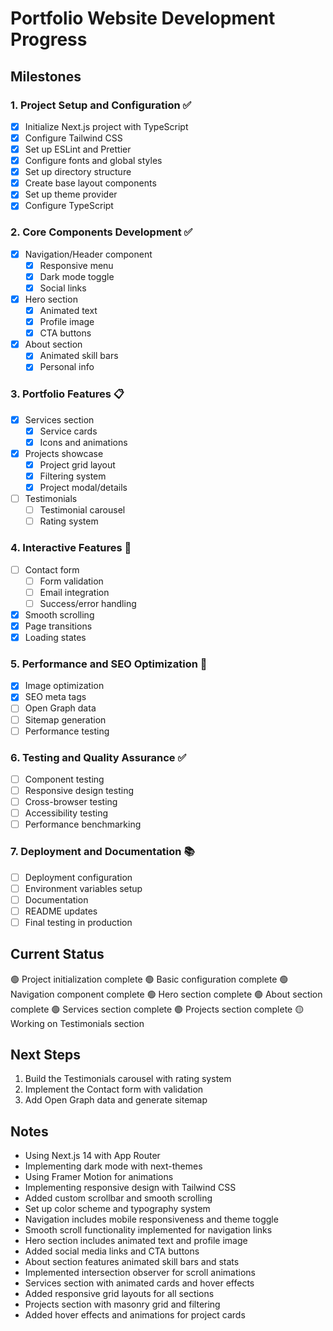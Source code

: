 # Portfolio Website Development Progress

## Milestones

### 1. Project Setup and Configuration ✅
- [x] Initialize Next.js project with TypeScript
- [x] Configure Tailwind CSS
- [x] Set up ESLint and Prettier
- [x] Configure fonts and global styles
- [x] Set up directory structure
- [x] Create base layout components
- [x] Set up theme provider
- [x] Configure TypeScript

### 2. Core Components Development ✅
- [x] Navigation/Header component
  - [x] Responsive menu
  - [x] Dark mode toggle
  - [x] Social links
- [x] Hero section
  - [x] Animated text
  - [x] Profile image
  - [x] CTA buttons
- [x] About section
  - [x] Animated skill bars
  - [x] Personal info

### 3. Portfolio Features 📋
- [x] Services section
  - [x] Service cards
  - [x] Icons and animations
- [x] Projects showcase
  - [x] Project grid layout
  - [x] Filtering system
  - [x] Project modal/details
- [ ] Testimonials
  - [ ] Testimonial carousel
  - [ ] Rating system

### 4. Interactive Features 🔧
- [ ] Contact form
  - [ ] Form validation
  - [ ] Email integration
  - [ ] Success/error handling
- [x] Smooth scrolling
- [x] Page transitions
- [x] Loading states

### 5. Performance and SEO Optimization 🚀
- [x] Image optimization
- [x] SEO meta tags
- [ ] Open Graph data
- [ ] Sitemap generation
- [ ] Performance testing

### 6. Testing and Quality Assurance ✅
- [ ] Component testing
- [ ] Responsive design testing
- [ ] Cross-browser testing
- [ ] Accessibility testing
- [ ] Performance benchmarking

### 7. Deployment and Documentation 📚
- [ ] Deployment configuration
- [ ] Environment variables setup
- [ ] Documentation
- [ ] README updates
- [ ] Final testing in production

## Current Status
🟢 Project initialization complete
🟢 Basic configuration complete
🟢 Navigation component complete
🟢 Hero section complete
🟢 About section complete
🟢 Services section complete
🟢 Projects section complete
🟡 Working on Testimonials section

## Next Steps
1. Build the Testimonials carousel with rating system
2. Implement the Contact form with validation
3. Add Open Graph data and generate sitemap

## Notes
- Using Next.js 14 with App Router
- Implementing dark mode with next-themes
- Using Framer Motion for animations
- Implementing responsive design with Tailwind CSS
- Added custom scrollbar and smooth scrolling
- Set up color scheme and typography system
- Navigation includes mobile responsiveness and theme toggle
- Smooth scroll functionality implemented for navigation links
- Hero section includes animated text and profile image
- Added social media links and CTA buttons
- About section features animated skill bars and stats
- Implemented intersection observer for scroll animations
- Services section with animated cards and hover effects
- Added responsive grid layouts for all sections
- Projects section with masonry grid and filtering
- Added hover effects and animations for project cards